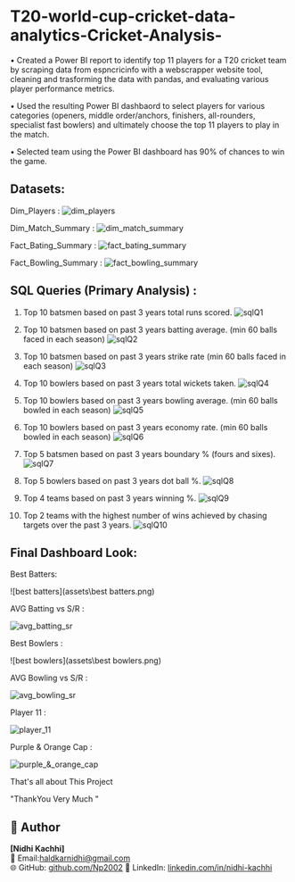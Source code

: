 # T20-world-cup-cricket-data-analytics-Cricket-Analysis-

•	Created a Power BI report to identify top 11 players for a T20 cricket team by scraping data from espncricinfo with a webscrapper website tool, cleaning and trasforming the data with pandas, and evaluating various player performance metrics.

•	Used the resulting Power BI dashbaord to select players for various categories (openers, middle order/anchors, finishers, all-rounders, specialist fast bowlers) and ultimately choose the top 11 players to play in the match.

•	Selected team using the Power BI dashboard has 90% of chances to win the game.


## Datasets:

Dim_Players :
![dim_players](assets\dim_players.png)

Dim_Match_Summary :
![dim_match_summary](assets\dim_match_summary.png)

Fact_Bating_Summary :
![fact_bating_summary](assets\fact_bating_summary.png)

Fact_Bowling_Summary :
![fact_bowling_summary](assets\fact_bowling_summary.png)


## SQL Queries (Primary Analysis) : 

1. Top 10 batsmen based on past 3 years total runs scored.
![sqlQ1](assets\sqlQ1.png)


2. Top 10 batsmen based on past 3 years batting average. (min 60 balls faced in
each season)
![sqlQ2](assets\sqlQ2.png)

3. Top 10 batsmen based on past 3 years strike rate (min 60 balls faced in each
season)
![sqlQ3](assets\sqlQ3.png)

4. Top 10 bowlers based on past 3 years total wickets taken.
![sqlQ4](assets\sqlQ4.png)

5. Top 10 bowlers based on past 3 years bowling average. (min 60 balls bowled in
each season)
![sqlQ5](assets\sqlQ5.png)

6. Top 10 bowlers based on past 3 years economy rate. (min 60 balls bowled in
each season)
![sqlQ6](assets\sqlQ6.png)

7. Top 5 batsmen based on past 3 years boundary % (fours and sixes).
![sqlQ7](assets\sqlQ7.png)

8. Top 5 bowlers based on past 3 years dot ball %.
![sqlQ8](assets\sqlQ8.png)


9. Top 4 teams based on past 3 years winning %.
![sqlQ9](assets\sqlQ9.png)

10. Top 2 teams with the highest number of wins achieved by chasing targets over
the past 3 years.
![sqlQ10](assets\sqlQ10.png)


## Final Dashboard Look:

Best Batters:

![best batters](assets\best batters.png)


AVG Batting vs S/R :

![avg_batting_sr](assets\avg_batting_sr.png)


Best Bowlers :

![best bowlers](assets\best bowlers.png)


AVG Bowling vs S/R :

![avg_bowling_sr](assets\avg_bowling_sr.png)



Player 11 :

![player_11](assets\player_11.png)



Purple & Orange Cap : 

![purple_&_orange_cap](assets\purple_&_orange_cap.png)


That's all about This Project

"ThankYou Very Much "

## 👤 Author

**[Nidhi Kachhi]**  
📧 Email:[haldkarnidhi@gmail.com](mailto:haldkarnidhi@gmail.com)   
🌐 GitHub: [github.com/Np2002](https://github.com/Np2002)
📎 LinkedIn: [linkedin.com/in/nidhi-kachhi](https://www.linkedin.com/in/nidhi-kachhi/)